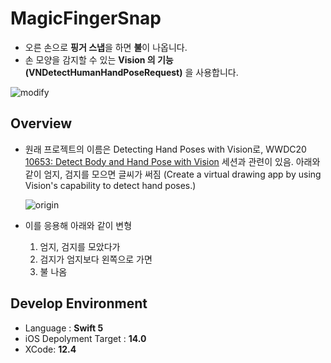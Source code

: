 # MagicFingerSnap

- 오른 손으로 **핑거 스냅**을 하면 **불**이 나옵니다.
- 손 모양을 감지할 수 있는 **Vision 의 기능 (VNDetectHumanHandPoseRequest)** 을 사용합니다.

![modify](https://github.com/sujinnaljin/MagicFingerSnap/blob/master/GIF/modified.GIF)

## Overview
- 원래 프로젝트의 이름은 Detecting Hand Poses with Vision로, WWDC20 [10653: Detect Body and Hand Pose with Vision](https://developer.apple.com/videos/play/wwdc2020/10653/) 세션과 관련이 있음. 아래와 같이 엄지, 검지를 모으면 글씨가 써짐 (Create a virtual drawing app by using Vision's capability to detect hand poses.)

  ![origin](https://github.com/sujinnaljin/MagicFingerSnap/blob/master/GIF/original.GIF)

- 이를 응용해 아래와 같이 변형

  1. 엄지, 검지를 모았다가 
  2. 검지가 엄지보다 왼쪽으로 가면 
  3. 불 나옴

## Develop Environment

- Language : **Swift 5**
- iOS Depolyment Target : **14.0**
- XCode: **12.4**
